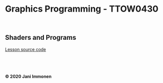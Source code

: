 # Graphics Programming - TTOW0430

&nbsp;
## **Shaders and Programs**

[Lesson source code](../source/lesson02/)

&nbsp;
----
**© 2020 Jani Immonen**

